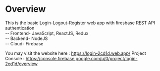 # Overview
This is the basic Login-Logout-Register web app with firesbase REST API authentication <br/>
-- Frontend- JavaScript, ReactJS, Redux <br/>
-- Backend- NodeJS <br/>
-- Cloud- Firebase

You may visit the website here : https://login-2cd1d.web.app/
Project Console : https://console.firebase.google.com/u/0/project/login-2cd1d/overview
